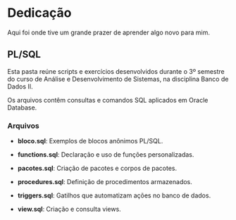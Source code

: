 # Dedicação

Aqui foi onde tive um grande prazer de aprender algo novo para mim.

## PL/SQL

Esta pasta reúne scripts e exercícios desenvolvidos durante o 3º semestre do curso de Análise e Desenvolvimento de Sistemas, na disciplina Banco de Dados II.

Os arquivos contêm consultas e comandos SQL aplicados em Oracle Database.

### Arquivos

- **bloco.sql**: Exemplos de blocos anônimos PL/SQL.

- **functions.sql**: Declaração e uso de funções personalizadas.

- **pacotes.sql**: Criação de pacotes e corpos de pacotes.

- **procedures.sql**: Definição de procedimentos armazenados.

- **triggers.sql**: Gatilhos que automatizam ações no banco de dados.

- **view.sql**: Criação e consulta views.